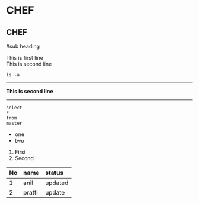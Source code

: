 **CHEF**
===
CHEF
-----
#sub heading

This is first line   
This is second line

`ls -a`


-----

**This is second line**

---

```
select 
*
from
master

```

* one
* two

1. First
2. Second


|No|name|status|
|:-----|:------|:-----|
|1|anil|updated|
|2|pratti|update|




